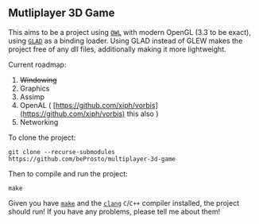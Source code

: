 ## Mutliplayer 3D Game

This aims to be a project using [`OWL`](https://github.com/beProsto/OWL) with modern OpenGL (3.3 to be exact), using [`GLAD`](https://glad.dav1d.de/) as a binding loader.
Using GLAD instead of GLEW makes the project free of any dll files, additionally making it more lightweight.

Current roadmap:
1. ~~Windowing~~
2. Graphics
3. Assimp
4. OpenAL ( [https://github.com/xiph/vorbis](https://github.com/xiph/vorbis) this also ) 
5. Networking


To clone the project:
```
git clone --recurse-submodules https://github.com/beProsto/multiplayer-3d-game
```
Then to compile and run the project:
```
make
```

Given you have [`make`](http://gnuwin32.sourceforge.net/packages/make.htm) and the [`clang`](https://clang.llvm.org/get_started.html) `C`/`C++` compiler installed, the project should run!
If you have any problems, please tell me about them!